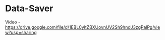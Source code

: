 # Data-Saver

Video - https://drive.google.com/file/d/1EBL0yltZBXUovnUV2Sh9hndJ3zgPalPg/view?usp=sharing
